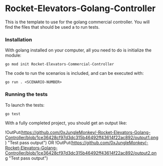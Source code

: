 # Rocket-Elevators-Golang-Controller
This is the template to use for the golang commercial controller. You will find the files that should be used a to run tests. 

### Installation

With golang installed on your computer, all you need to do is initialize the module:

`go mod init Rocket-Elevators-Commercial-Controller`

The code to run the scenarios is included, and can be executed with:

`go run . <SCENARIO-NUMBER>`

### Running the tests

To launch the tests:

`go test`


With a fully completed project, you should get an output like:

!OutPut(https://github.com/0xJungleMonkey/-Rocket-Elevators-Golang-Controller/blob/1ce36428cf97d3dc315b46492ff43614f22ac892/output1.png)        "Test pass output")
 OR
!OutPut(https://github.com/0xJungleMonkey/-Rocket-Elevators-Golang-Controller/blob/1ce36428cf97d3dc315b46492ff43614f22ac892/output2.png   "Test pass output")
